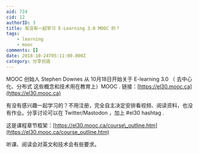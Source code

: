 ```yaml
---
aid: 724
cid: 12
authorID: 3
title: 有没有一起学习 E-Learning 3.0 MOOC 的？
tags:
    - learning
    - mooc
comments: []
date: 2018-10-24T05:11:00.000Z
category: 分享创造
---
```


MOOC 创始人 Stephen Downes 从 10月18日开始关于 E-learning 3.0 （ 去中心化、分布式 这些概念和技术用在教育上）MOOC . 链接：[https://el30.mooc.ca](https://el30.mooc.ca)

有没有感兴趣一起学习的？不用注册，完全自主决定安排看视频、阅读资料，也没有作业。分享讨论可以在 Twitter/Mastodon ，加上 #el30 hashtag .

这是课程章节框架：[https://el30.mooc.ca/course\_outline.htm](https://el30.mooc.ca/course_outline.htm)

听课、阅读会对英文和技术会有些要求。
